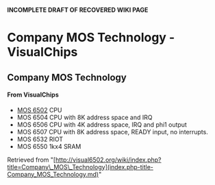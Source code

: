 **INCOMPLETE DRAFT OF RECOVERED WIKI PAGE**

# Company MOS Technology - VisualChips

## Company MOS Technology

#### From VisualChips

- [MOS 6502](index.php-title-MOS_6502.md) CPU
- MOS 6504 CPU with 8K address space and IRQ
- MOS 6506 CPU with 4K address space, IRQ and phi1 output
- MOS 6507 CPU with 8K address space, READY input, no interrupts.
- MOS 6532 RIOT
- MOS 6550 1kx4 SRAM

Retrieved from "[http://visual6502.org/wiki/index.php?title=Company\_MOS\_Technology](index.php-title-Company_MOS_Technology.md)"

